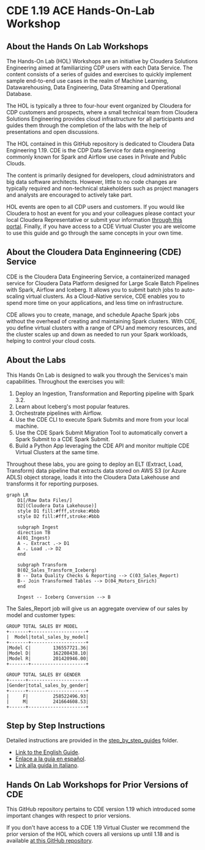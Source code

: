# CDE 1.19 ACE Hands-On-Lab Workshop

## About the Hands On Lab Workshops

The Hands-On Lab (HOL) Workshops are an initiative by Cloudera Solutions Engineering aimed at familiarizing CDP users with each Data Service. The content consists of a series of guides and exercises to quickly implement sample end-to-end use cases in the realm of Machine Learning, Datawarehousing, Data Engineering, Data Streaming and Operational Database.

The HOL is typically a three to four-hour event organized by Cloudera for CDP customers and prospects, where a small technical team from Cloudera Solutions Engineering provides cloud infrastructure for all participants and guides them through the completion of the labs with the help of presentations and open discussions.

The HOL contained in this GitHub repository is dedicated to Cloudera Data Engineering 1.19. CDE is the CDP Data Service for data engineering commonly known for Spark and Airflow use cases in Private and Public Clouds.

The content is primarily designed for developers, cloud administrators and big data software architects. However, little to no code changes are typically required and non-technical stakeholders such as project managers and analysts are encouraged to actively take part.

HOL events are open to all CDP users and customers. If you would like Cloudera to host an event for you and your colleagues please contact your local Cloudera Representative or submit your information [through this portal](https://www.cloudera.com/contact-sales.html). Finally, if you have access to a CDE Virtual Cluster you are welcome to use this guide and go through the same concepts in your own time.

## About the Cloudera Data Enginneering (CDE) Service

CDE is the Cloudera Data Engineering Service, a containerized managed service for Cloudera Data Platform designed for Large Scale Batch Pipelines with Spark, Airflow and Iceberg. It allows you to submit batch jobs to auto-scaling virtual clusters. As a Cloud-Native service, CDE enables you to spend more time on your applications, and less time on infrastructure.

CDE allows you to create, manage, and schedule Apache Spark jobs without the overhead of creating and maintaining Spark clusters. With CDE, you define virtual clusters with a range of CPU and memory resources, and the cluster scales up and down as needed to run your Spark workloads, helping to control your cloud costs.

## About the Labs

This Hands On Lab is designed to walk you through the Services's main capabilities. Throughout the exercises you will:

1. Deploy an Ingestion, Transformation and Reporting pipeline with Spark 3.2.
2. Learn about Iceberg's most popular features.
3. Orchestrate pipelines with Airflow.
4. Use the CDE CLI to execute Spark Submits and more from your local machine.
5. Use the CDE Spark Submit Migration Tool to automatically convert a Spark Submit to a CDE Spark Submit.
6. Build a Python App leveraging the CDE API and monitor multiple CDE Virtual Clusters at the same time.

Throughout these labs, you are going to deploy an ELT (Extract, Load, Transform) data pipeline that extracts data stored on AWS S3 (or Azure ADLS) object storage, loads it into the Cloudera Data Lakehouse and transforms it for reporting purposes.

```mermaid
graph LR
    D1[/Raw Data Files/]
    D2[(Cloudera Data Lakehouse)]
    style D1 fill:#fff,stroke:#bbb
    style D2 fill:#fff,stroke:#bbb

    subgraph Ingest
    direction TB
    A(01_Ingest)
    A -. Extract .-> D1
    A -. Load .-> D2
    end    

    subgraph Transform
    B(02_Sales_Transform_Iceberg)
    B -- Data Quality Checks & Reporting --> C(03_Sales_Report)
    B-- Join Transformed Tables --> D(04_Motors_Enrich)
    end

    Ingest -- Iceberg Conversion --> B
```

The Sales_Report job will give us an aggregate overview of our sales by model and customer types:

```
GROUP TOTAL SALES BY MODEL
+-------+--------------------+
|  Model|total_sales_by_model|
+-------+--------------------+
|Model C|        136557721.36|
|Model D|        162208438.10|
|Model R|        201420946.00|
+-------+--------------------+

GROUP TOTAL SALES BY GENDER
+------+---------------------+
|Gender|total_sales_by_gender|
+------+---------------------+
|     F|         258522496.93|
|     M|         241664608.53|
+------+---------------------+
````

## Step by Step Instructions

Detailed instructions are provided in the [step_by_step_guides](https://github.com/pdefusco/CDE119_ACE_WORKSHOP/blob/main/step_by_step_guides/) folder.

* [Link to the English Guide](https://github.com/pdefusco/CDE119_ACE_WORKSHOP/blob/main/step_by_step_guides/english).
* [Enlace a la guía en español](https://github.com/pdefusco/CDE119_ACE_WORKSHOP/blob/main/step_by_step_guides/espanol).
* [Link alla guida in italiano](https://github.com/pdefusco/CDE119_ACE_WORKSHOP/blob/main/step_by_step_guides/italiano).

## Hands On Lab Workshops for Prior Versions of CDE

This GitHub repository pertains to CDE version 1.19 which introduced some important changes with respect to prior versions.

If you don't have access to a CDE 1.19 Virtual Cluster we recommend the prior version of the HOL which covers all versions up until 1.18 and is available [at this GitHub repository](https://github.com/pdefusco/CDE_Tour_ACE_HOL).
